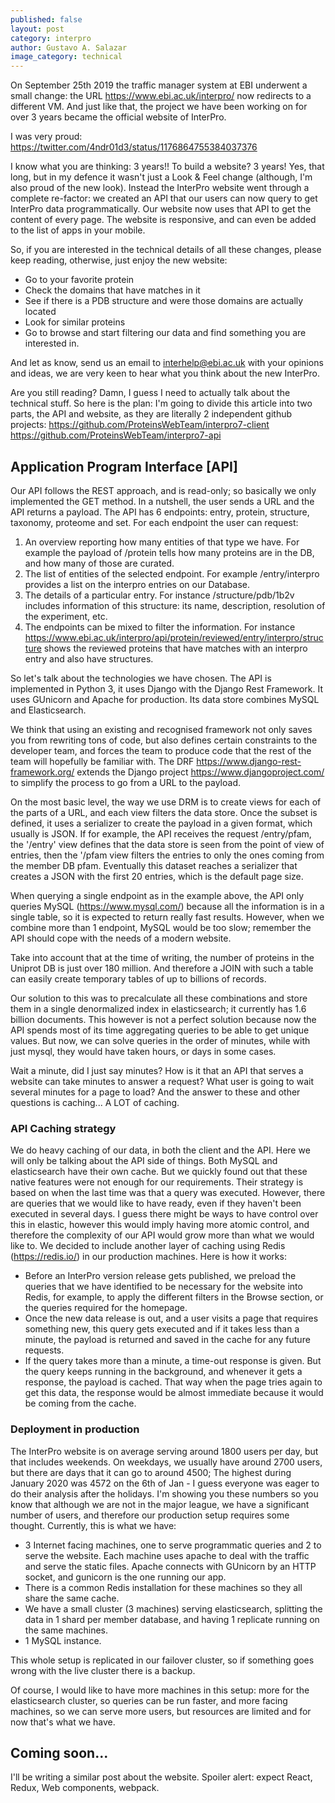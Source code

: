 ```yaml
---
published: false
layout: post
category: interpro
author: Gustavo A. Salazar
image_category: technical
---
```


On September 25th 2019 the traffic manager system at EBI underwent a small change: the URL https://www.ebi.ac.uk/interpro/ now redirects to a different VM. And just like that, the project we have been working on for over 3 years became the official website of InterPro.

I was very proud: https://twitter.com/4ndr01d3/status/1176864755384037376

I know what you are thinking: 3 years!! To build a website? 3 years!
Yes, that long, but in my defence it wasn't just a Look & Feel change (although, I'm also proud of the new look). Instead the InterPro website went through a complete re-factor: we created an API that our users can now query to get InterPro data programmatically. Our website now uses that API to get the content of every page. The website is responsive, and can even be added to the list of apps in your mobile.

So, if you are interested in the technical details of all these changes, please keep reading, otherwise, just enjoy the new website:
* Go to your favorite protein
* Check the domains that have matches in it
* See if there is a PDB structure and were those domains are actually located
* Look for similar proteins
* Go to browse and start filtering our data and find something you are interested in.

And let as know, send us an email to interhelp@ebi.ac.uk with your opinions and ideas, we are very keen to hear what you think about the new InterPro.

Are you still reading? Damn, I guess I need to actually talk about the technical stuff. So here is the plan: I'm going to divide this article into two parts, the API and website, as they are literally 2 independent github projects: https://github.com/ProteinsWebTeam/interpro7-client https://github.com/ProteinsWebTeam/interpro7-api


Application Program Interface [API]
----

Our API follows the REST approach, and is read-only; so basically we only implemented the GET method. In a nutshell, the user sends a URL and the API returns a payload.
The API has 6 endpoints: entry, protein, structure, taxonomy, proteome and set. For each endpoint the user can request: 

1. An overview reporting how many entities of that type we have. For example the payload of /protein tells how many proteins are in the DB, and how many of those are curated.
2. The list of entities of the selected endpoint. For example /entry/interpro provides a list on the interpro entries on our Database.
3. The details of a particular entry. For instance /structure/pdb/1b2v includes information of this structure: its name, description, resolution of the experiment, etc.
4. The endpoints can be mixed to filter the information. For instance https://www.ebi.ac.uk/interpro/api/protein/reviewed/entry/interpro/structure shows the reviewed proteins that have matches with an interpro entry and also have structures.

So let's talk about the technologies we have chosen. The API is implemented in Python 3, it uses Django with the Django Rest Framework. It uses GUnicorn and Apache for production. Its data store combines MySQL and Elasticsearch.

We think that using an existing and recognised framework not only saves you from rewriting tons of code, but also defines certain constraints to the developer team, and forces the team to produce code that the rest of the team will hopefully be familiar with. 
The DRF https://www.django-rest-framework.org/ extends the Django project https://www.djangoproject.com/ to simplify the process to go from a URL to the payload.

On the most basic level, the way we use DRM is to create views for each of the parts of a URL, and each view filters the data store. Once the subset is defined, it uses a serializer to create the payload in a given format, which usually is JSON. If for example, the API receives the request /entry/pfam, the '/entry' view defines that the data store is seen from the point of view of entries, then the '/pfam view filters the entries to only the ones coming from the member DB pfam. Eventually this dataset reaches a serializer that creates a JSON with the first 20 entries, which is the default page size.

When querying a single endpoint as in the example above, the API only queries MySQL (https://www.mysql.com/) because all the information is in a single table, so it is expected to return really fast results. However, when we combine more than 1 endpoint, MySQL would be too slow; remember the API should cope with the needs of a modern website. 

Take into account that at the time of writing, the number of proteins in the Uniprot DB is just over 180 million. And therefore a JOIN with such a table can easily create temporary tables of up to billions of records.

Our solution to this was to precalculate all these combinations and store them in a single denormalized index in elasticsearch; it currently has 1.6 billion documents. This however is not a perfect solution because now the API spends most of its time aggregating queries to be able to get unique values. But now, we can solve queries in the order of minutes, while with just mysql, they would have taken hours, or days in some cases.

Wait a minute, did I just say minutes? How is it that an API that serves a website can take minutes to answer a request? What user is going to wait several minutes for a page to load? And the answer to these and other questions is caching... A LOT of caching.


### API Caching strategy

We do heavy caching of our data, in both the client and the API. Here we will only be talking about the API side of things. Both MySQL and elasticsearch have their own cache.
But we quickly found out that these native features were not enough for our requirements. Their strategy is based on when the last time was that a query was executed. However, there are queries that we would like to have ready, even if they haven't been executed in several days. 
I guess there might be ways to have control over this in elastic, however this would imply having more atomic control, and therefore the complexity of our API would grow more than what we would like to.
We decided to include another layer of caching using Redis (https://redis.io/) in our production machines. Here is how it works:
* Before an InterPro version release gets published, we preload the queries that we have identified to be necessary for the website into Redis, for example, to apply the different filters in the Browse section, or the queries required for the homepage.
* Once the new data release is out, and a user visits a page that requires something new, this query gets executed and if it takes less than a minute, the payload is returned and saved in the cache for any future requests.
* If the query takes more than a minute, a time-out response is given. But the query keeps running in the background, and whenever it gets a response, the payload is cached. That way when the page tries again to get this data, the response would be almost immediate because it would be coming from the cache.

### Deployment in production

The InterPro website is on average serving around 1800 users per day, but that includes weekends. On weekdays, we usually have around 2700 users, but there are days that it can go to around 4500; The highest during January 2020 was 4572 on the 6th of Jan - I guess everyone was eager to do their analysis after the holidays.
I'm showing you these numbers so you know that although we are not in the major league, we have a significant number of users, and therefore our production setup requires some thought.
Currently, this is what we have:
* 3 Internet facing machines, one to serve programmatic queries and 2 to serve the website. Each machine uses apache to deal with the traffic and serve the static files. Apache connects with GUnicorn by an HTTP socket, and gunicorn is the one running our app.
* There is a common Redis installation for these machines so they all share the same cache.
* We have a small cluster (3 machines) serving elasticsearch, splitting the data in 1 shard per member database, and having 1 replicate running on the same machines.
* 1 MySQL instance.

This whole setup is replicated in our failover cluster, so if something goes wrong with the live cluster there is a backup.

Of course, I would like to have more machines in this setup: more for the elasticsearch cluster, so queries can be run faster, and more facing machines, so we can serve more users, but resources are limited and for now that's what we have.

Coming soon...
---
I'll be writing a similar post about the website. Spoiler alert: expect React, Redux, Web components, webpack.
